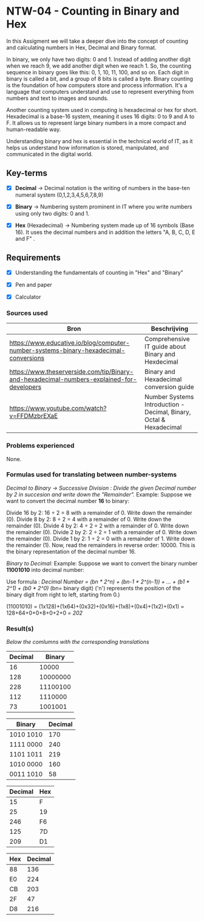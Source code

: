 # NTW-04 - Counting in Binary and Hex

In this Assigment we will take a deeper dive into the concept of counting and calculating numbers in Hex, Decimal and Binary format.

In binary, we only have two digits: 0 and 1. Instead of adding another digit when we reach 9, we add another digit when we reach 1. So, the counting sequence in binary goes like this: 0, 1, 10, 11, 100, and so on. Each digit in binary is called a bit, and a group of 8 bits is called a byte. Binary counting is the foundation of how computers store and process information. It's a language that computers understand and use to represent everything from numbers and text to images and sounds.

Another counting system used in computing is hexadecimal or hex for short. Hexadecimal is a base-16 system, meaning it uses 16 digits: 0 to 9 and A to F. It allows us to represent large binary numbers in a more compact and human-readable way.

Understanding binary and hex is essential in the technical world of IT, as it helps us understand how information is stored, manipulated, and communicated in the digital world.



## Key-terms
- [x] <strong>Decimal</strong> -> Decimal notation is the writing of numbers in the base-ten numeral system (0,1,2,3,4,5,6,7,8,9)
- [x] <strong>Binary</strong> -> Numbering system prominent in IT where you write numbers using only two digits: 0 and 1.
- [x] <strong>Hex</strong> (Hexadecimal) -> Numbering system made up of 16 symbols (Base 16). It uses the decimal numbers and in addition the letters "A, B, C, D, E and F" .


## Requirements

- [x] Understanding the fundamentals of counting in "Hex" and "Binary"
- [x] Pen and paper
- [x] Calculator


### Sources used

| Bron        | Beschrijving |
| ----------- | ----------- |
| https://www.educative.io/blog/computer-number-systems-binary-hexadecimal-conversions | Comprehensive IT guide about Binary and Hexdecimal |
| https://www.theserverside.com/tip/Binary-and-hexadecimal-numbers-explained-for-developers | Binary and Hexadecimal conversion guide |
| https://www.youtube.com/watch?v=FFDMzbrEXaE | Number Systems Introduction - Decimal, Binary, Octal & Hexadecimal |


### Problems experienced

None.

### Formulas used for translating between number-systems

*Decimal to Binary -> Successive Division : Divide the given Decimal number by 2 in succesion and write down the "Remainder".*
Example: Suppose we want to convert the decimal number **16** to binary:

Divide 16 by 2: 16 ÷ 2 = 8 with a remainder of 0. Write down the remainder (0).
Divide 8 by 2: 8 ÷ 2 = 4 with a remainder of 0. Write down the remainder (0).
Divide 4 by 2: 4 ÷ 2 = 2 with a remainder of 0. Write down the remainder (0).
Divide 2 by 2: 2 ÷ 2 = 1 with a remainder of 0. Write down the remainder (0).
Divide 1 by 2: 1 ÷ 2 = 0 with a remainder of 1. Write down the remainder (1).
Now, read the remainders in reverse order: 10000. This is the binary representation of the decimal number 16.

*Binary to Decimal:*
Example: Suppose we want to convert the binary number **11001010** into decimal number:

Use formula : *Decimal Number = (bn * 2^n) + (bn-1 * 2^(n-1)) + ... + (b1 * 2^1) + (b0 * 2^0)*
(bn= binary digit)  ('n') represents the position of the binary digit from right to left, starting from 0.)

(11001010) = (1x128)+(1x64)+(0x32)+(0x16)+(1x8)+(0x4)+(1x2)+(0x1) = 128+64+0+0+8+0+2+0 = *202*






### Result(s)
*Below the comlumns with the corresponding translations*

| Decimal       | Binary |
| ---------- | --------- |
| 16 | 10000 |
| 128 | 10000000 |
| 228 | 11100100 |
| 112 | 1110000 |
| 73 | 1001001 |

| Binary       | Decimal |
| ---------- | --------- |
| 1010 1010 | 170 |
| 1111 0000 | 240 |
| 1101 1011 | 219 |
| 1010 0000 | 160 |
| 0011 1010 | 58 |

| Decimal       | Hex |
| ---------- | --------- |
| 15 | F |
| 25 | 19 |
| 246 | F6 |
| 125 | 7D |
| 209 | D1 |

| Hex       | Decimal |
| ---------- | --------- |
| 88 | 136 |
| E0 | 224 |
| CB | 203 |
| 2F | 47 |
| D8 | 216 |

